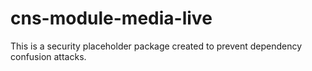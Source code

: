 # cns-module-media-live

This is a security placeholder package created to prevent dependency confusion attacks.